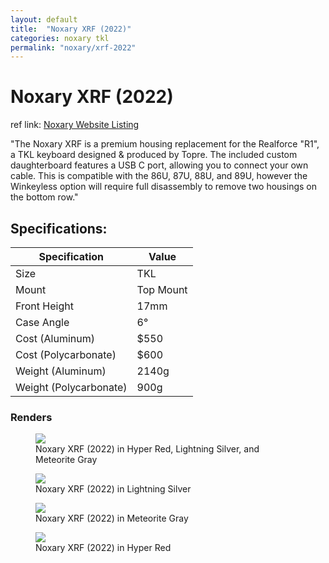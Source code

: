 ```yaml
---
layout: default
title:  "Noxary XRF (2022)"
categories: noxary tkl
permalink: "noxary/xrf-2022"
---
```

# Noxary XRF (2022)

ref link: [Noxary Website Listing](https://noxary.co/collections/xrf-2022/products/xrf-2022)

"The Noxary XRF is a premium housing replacement for the Realforce "R1", a TKL keyboard designed & produced by Topre. The included custom daughterboard features a USB C port, allowing you to connect your own cable. This is compatible with the 86U, 87U, 88U, and 89U, however the Winkeyless option will require full disassembly to remove two housings on the bottom row."

## Specifications:

| Specification | Value |
|---|---|
| Size | TKL |
| Mount | Top Mount |
| Front Height | 17mm |
| Case Angle | 6° |
| Cost (Aluminum)| $550 |
| Cost (Polycarbonate)| $600 |
| Weight (Aluminum) | 2140g |
| Weight (Polycarbonate) | 900g |

### Renders

<figure>
  <img src="{{ 'assets/images/noxary/xrf-2022/noxary-xrf-2022-all-colors.png' | relative_url }}">
  <figcaption>Noxary XRF (2022) in Hyper Red, Lightning Silver, and Meteorite Gray</figcaption>
</figure>

<figure>
  <img src="{{ 'assets/images/noxary/xrf-2022/noxary-xrf-2022-lightning-silver.png' | relative_url }}">
  <figcaption>Noxary XRF (2022) in Lightning Silver</figcaption>
</figure>

<figure>
  <img src="{{ 'assets/images/noxary/xrf-2022/noxary-xrf-2022-meteorite-gray.png' | relative_url }}">
  <figcaption>Noxary XRF (2022) in Meteorite Gray</figcaption>
</figure>

<figure>
  <img src="{{ 'assets/images/noxary/xrf-2022/noxary-xrf-2022-hyper-red.png' | relative_url }}">
  <figcaption>Noxary XRF (2022) in Hyper Red</figcaption>
</figure>
